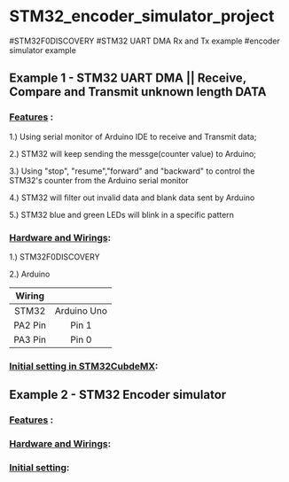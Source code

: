 # STM32_encoder_simulator_project
#STM32F0DISCOVERY #STM32 UART DMA Rx and Tx example #encoder simulator example

##  Example 1 - STM32 UART DMA || Receive, Compare and Transmit unknown length DATA

### <u>Features</u> :
1.) Using serial monitor of Arduino IDE to receive and Transmit data;

2.) STM32 will keep sending the messge(counter value) to Arduino;

3.) Using "stop", "resume","forward" and "backward" to control the STM32's counter from the Arduino serial monitor

4.) STM32 will filter out invalid data and blank data sent by Arduino

5.) STM32 blue and green LEDs will blink in a specific pattern

### <u>Hardware and Wirings</u>:
1.) STM32F0DISCOVERY

2.) Arduino

| Wiring ||
|:---:|:---:|
| STM32 | Arduino Uno |
| PA2 Pin |  Pin 1 |
| PA3 Pin | Pin 0 |



### <u>Initial setting in STM32CubdeMX</u>:


##  Example 2 - STM32 Encoder simulator
### <u>Features</u> :

### <u>Hardware and Wirings</u>:

### <u>Initial setting</u>: